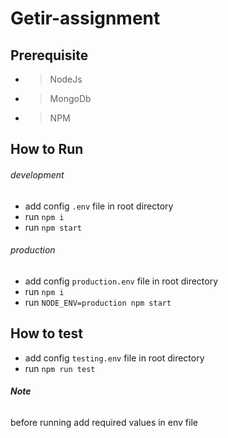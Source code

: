 # Getir-assignment

## Prerequisite
* > NodeJs
* > MongoDb
* > NPM

## How to Run
###### development
* add config `.env` file in root directory
* run `npm i`
* run `npm start`
###### production
* add config `production.env` file in root directory
* run `npm i`
* run `NODE_ENV=production npm start`

## How to test
* add config `testing.env` file in root directory
* run `npm run test`

###### **Note**
before running add required values in env file